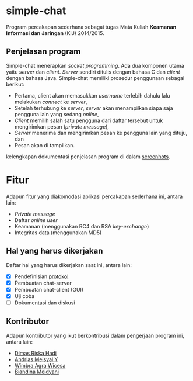 # simple-chat
Program percakapan sederhana sebagai tugas Mata Kuliah **Keamanan Informasi dan Jaringan** (KIJ) 2014/2015.

## Penjelasan program
Simple-chat menerapkan _socket programming_. Ada dua komponen utama yaitu _server_ dan _client_. _Server_ sendiri ditulis dengan bahasa C dan _client_ dengan bahasa Java. Simple-chat memiliki prosedur penggunaan sebagai berikut:
* Pertama, client akan memasukkan _username_ terlebih dahulu lalu melakukan _connect_ ke _server_,
* Setelah terhubung ke _server_, _server_ akan menampilkan siapa saja pengguna lain yang sedang _online_,
* _Client_ memilih salah satu pengguna dari daftar tersebut untuk mengirimkan pesan (_private message_),
* _Server_ menerima dan mengirimkan pesan ke pengguna lain yang dituju, dan
* Pesan akan di tampilkan.

kelengkapan dokumentasi penjelasan program di dalam [screenhots](https://github.com/meisyal/simple-chat/tree/master/Screenshots).

# Fitur
Adapun fitur yang diakomodasi aplikasi percakapan sederhana ini, antara lain:
* _Private message_
* Daftar _online user_
* Keamanan (menggunakan RC4 dan RSA _key-exchange_)
* Integritas data (menggunakan MD5)

## Hal yang harus dikerjakan
Daftar hal yang harus dikerjakan saat ini, antara lain:
- [x] Pendefinisian [protokol](https://github.com/meisyal/simple-chat/blob/master/Client/Protokol.txt)
- [x] Pembuatan chat-server
- [x] Pembuatan chat-client (GUI)
- [x] Uji coba
- [ ] Dokumentasi dan diskusi

## Kontributor
Adapun kontributor yang ikut berkontribusi dalam pengerjaan program ini, antara lain:
* [Dimas Riska Hadi](https://github.com/dimasdevo)
* [Andrias Meisyal Y](https://github.com/meisyal)
* [Wimbra Agra Wicesa](https://github.com/wimbaagra)
* [Biandina Meidyani](https://github.com/biandina)
